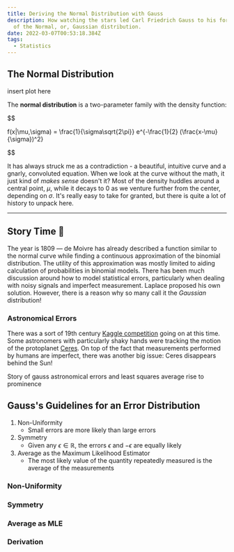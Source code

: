 ```yaml
---
title: Deriving the Normal Distribution with Gauss
description: How watching the stars led Carl Friedrich Gauss to his formulation
  of the Normal, or, Gaussian distribution.
date: 2022-03-07T00:53:18.384Z
tags:
  - Statistics
---
```

## The Normal Distribution

insert plot here

The **normal distribution** is a two-parameter family with the density function:

$$

f(x|\mu,\sigma) = \frac{1}{\sigma\sqrt{2\pi}} e^{-\frac{1}{2} (\frac{x-\mu}{\sigma})^2}

$$

It has always struck me as a contradiction - a beautiful, intuitive curve and a gnarly, convoluted equation. When we look at the curve without the math, it just kind of *makes sense* doesn't it? Most of the density huddles around a central point, $\mu$, while it decays to $0$ as we venture further from the center, depending on $\sigma$. It's really easy to take for granted, but there is quite a lot of history to unpack here.

---

## Story Time 📖

The year is 1809 &mdash; de Moivre has already described a function similar to the normal curve while finding a continuous approximation of the binomial distribution. The utility of this approximation was mostly limited to aiding calculation of probabilities in binomial models. There has been much discussion around how to model statistical errors, particularly when dealing with noisy signals and imperfect measurement. Laplace proposed his own solution. However, there is a reason why so many call it the *Gaussian* distribution!

### Astronomical Errors

There was a sort of 19th century [Kaggle competition](link) going on at this time. Some astronomers with particularly shaky hands were tracking the motion of the protoplanet [Ceres](). On top of the fact that measurements performed by humans are imperfect, there was another big issue: Ceres disappears behind the Sun! 

Story of gauss astronomical errors and least squares average rise to prominence

## Gauss's Guidelines for an Error Distribution

1. Non-Uniformity
    * Small errors are more likely than large errors
2. Symmetry
    * Given any $\epsilon \in \mathbb{R}$, the errors $\epsilon$ and $-\epsilon$ are equally likely
3. Average as the Maximum Likelihood Estimator
    * The most likely value of the quantity repeatedly measured is the average of the measurements

### Non-Uniformity

### Symmetry

### Average as MLE

### Derivation

[^1]: Gauss’s Derivation of the Normal Distribution and the Method of Least Squares, 1809. (n.d.). A History of Parametric Statistical Inference from Bernoulli to Fisher, 1713–1935, 55–61. doi:10.1007/978-0-387-46409-1_7

[^2]: The Evolution of the Normal Distribution, Mathematics Magazine